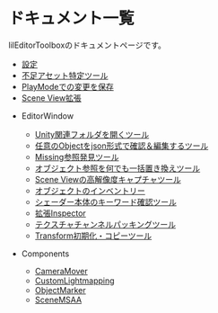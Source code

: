 ﻿# ドキュメント一覧

lilEditorToolboxのドキュメントページです。

<div class="table-of-contents">
    <ul>
    <li><a href="./Settings">設定</a></li>
    <li><a href="./Grimoire">不足アセット特定ツール</a></li>
    <li><a href="./PlayModeSaver">PlayModeでの変更を保存</a></li>
    <li><a href="./SceneExtension">Scene View拡張</a></li>
    <li><p>EditorWindow</p>
        <ul>
            <li><a href="./EditorWindow/FolderOpener">Unity関連フォルダを開くツール</a></li>
            <li><a href="./EditorWindow/JsonObjectViewer">任意のObjectをjson形式で確認＆編集するツール</a></li>
            <li><a href="./EditorWindow/MissingFinder">Missing参照発見ツール</a></li>
            <li><a href="./EditorWindow/ReferenceReplacer">オブジェクト参照を何でも一括置き換えツール</a></li>
            <li><a href="./EditorWindow/SceneCapture">Scene Viewの高解像度キャプチャツール</a></li>
            <li><a href="./EditorWindow/SelectionInventory">オブジェクトのインベントリー</a></li>
            <li><a href="./EditorWindow/ShaderKeywordViewer">シェーダー本体のキーワード確認ツール</a></li>
            <li><a href="./EditorWindow/TabInspector">拡張Inspector</a></li>
            <li><a href="./EditorWindow/TexturePacker">テクスチャチャンネルパッキングツール</a></li>
            <li><a href="./EditorWindow/TransformResetter">Transform初期化・コピーツール</a></li>
        </ul>
    </li>
    <li><p>Components</p>
        <ul>
            <li><a href="./Components/CameraMover">CameraMover</a></li>
            <li><a href="./Components/CustomLightmapping">CustomLightmapping</a></li>
            <li><a href="./Components/ObjectMarker">ObjectMarker</a></li>
            <li><a href="./Components/SceneMSAA">SceneMSAA</a></li>
        </ul>
    </li>
    </ul>
</div>
